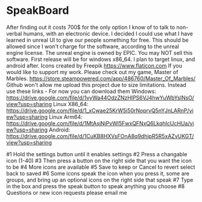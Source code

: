 # SpeakBoard
After finding out it costs 700$ for the only option I know of to talk to non-verbal humans, with an electronic device. I decided I could use what I have learned in unreal UI to give our people something for free. This should be allowed since I won't charge for the software, according to the unreal engine license. The unreal engine is owned by EPIC. You may NOT sell this software. First release will be for windows x86_64. I plan to target linux, and android after.
Icons created by Freepik     https://www.flaticon.com
If you would like to support my work. Please check out my game, Master of Marbles. https://store.steampowered.com/app/486760/Master_Of_Marbles/
Github won't allow me upload this project due to size limitations. Instead use these links - For now you can download them
Windows:  https://drive.google.com/file/d/1vyWa44OdzZNzHlPS6VJ4hwYuWbYsINsO/view?usp=sharing
Linux X86_64: https://drive.google.com/file/d/1_xCwae25KrW5i50rNoprvQ5nYJnLARnP/view?usp=sharing
Linux Arm64: https://drive.google.com/file/d/1MtAsjNjPvWl5FwxQFNxQ6LkqhIcUcHUa/view?usp=sharing
Android: https://drive.google.com/file/d/1CuKB8HXVsFOnA8q9dhipR5R5xAZvUKGT/view?usp=sharing

#1 Hold the settings button until it enables settings
#2 Press a changable icon (1-40)
#3 Then press a button on the right side that you want the icon to be
#4 More icons are available
#5 Save to keep or Cancel to revert select back to saved
#6 Some icons speak the icon when you press it, some are groups, and bring up an optional icons on the right side that speak
#7 Type in the box and press the speak button to speak anything you choose
#8 Questions or new icon requests please email me
